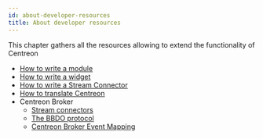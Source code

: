 ```yaml
---
id: about-developer-resources
title: About developer resources
---
```


This chapter gathers all the resources allowing to extend the functionality
of Centreon

- [How to write a module](developer-module.html)
- [How to write a widget](developer-widget.html)
- [How to write a Stream Connector](developer-stream-connector.html)
- [How to translate Centreon](developer-translate-centreon.html)
- Centreon Broker
  - [Stream connectors](developer-broker-stream-connector.html)
  - [The BBDO protocol](developer-broker-bbdo.html)
  - [Centreon Broker Event Mapping](developer-broker-mapping.html)